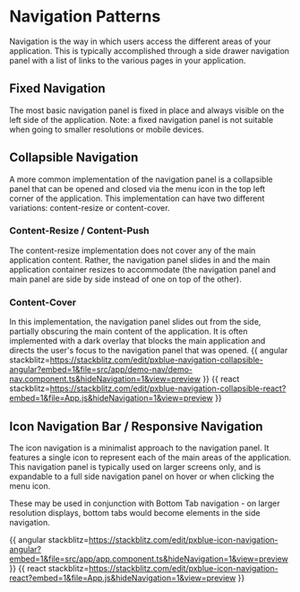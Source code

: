 # Navigation Patterns

Navigation is the way in which users access the different areas of your application. This is typically accomplished through a side drawer navigation panel with a list of links to the various pages in your application.

## Fixed Navigation

The most basic navigation panel is fixed in place and always visible on the left side of the application. Note: a fixed navigation panel is not suitable when going to smaller resolutions or mobile devices.

## Collapsible Navigation

A more common implementation of the navigation panel is a collapsible panel that can be opened and closed via the menu icon in the top left corner of the application. This implementation can have two different variations: content-resize or content-cover.

### Content-Resize / Content-Push

The content-resize implementation does not cover any of the main application content. Rather, the navigation panel slides in and the main application container resizes to accommodate (the navigation panel and main panel are side by side instead of one on top of the other).

### Content-Cover

In this implementation, the navigation panel slides out from the side, partially obscuring the main content of the application. It is often implemented with a dark overlay that blocks the main application and directs the user's focus to the navigation panel that was opened.
{{ angular stackblitz=https://stackblitz.com/edit/pxblue-navigation-collapsible-angular?embed=1&file=src/app/demo-nav/demo-nav.component.ts&hideNavigation=1&view=preview }}
{{ react stackblitz=https://stackblitz.com/edit/pxblue-navigation-collapsible-react?embed=1&file=App.js&hideNavigation=1&view=preview }}

## Icon Navigation Bar / Responsive Navigation
The icon navigation is a minimalist approach to the navigation panel. It features a single icon to represent each of the main areas of the application. This navigation panel is typically used on larger screens only, and is expandable to a full side navigation panel on hover or when clicking the menu icon. 

These may be used in conjunction with Bottom Tab navigation - on larger resolution displays, bottom tabs would become elements in the side navigation.

{{ angular stackblitz=https://stackblitz.com/edit/pxblue-icon-navigation-angular?embed=1&file=src/app/app.component.ts&hideNavigation=1&view=preview }}
{{ react stackblitz=https://stackblitz.com/edit/pxblue-icon-navigation-react?embed=1&file=App.js&hideNavigation=1&view=preview }}
